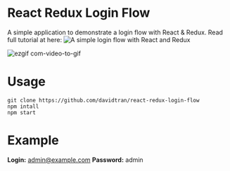 # React Redux Login Flow
A simple application to demonstrate a login flow with React & Redux.
Read full tutorial at here: ![A simple login flow with React and Redux](http://jslancer.com/?p=1213&preview=true)

![ezgif com-video-to-gif](https://cloud.githubusercontent.com/assets/1154740/25493010/fed3b2cc-2b9e-11e7-8736-9250549128ec.gif)


# Usage
```
git clone https://github.com/davidtran/react-redux-login-flow
npm intall
npm start
```

# Example
**Login:** admin@example.com
**Password:** admin
